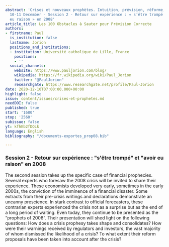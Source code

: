 ```yaml
---
abstract: 'Crises et nouveaux prophètes. Intuition, prévision, réforme, Paris IAS,
  10-11 December - Session 2 - Retour sur expérience : « s’être trompé » et « avoir
  eu raison » en 2008'
article_title: Les 100 Obstacles à Sauter pour Prévision Correcte
authors:
- firstname: Paul
  is_institution: false
  lastname: Jorion
  positions_and_institutions:
  - institution: Université catholique de Lille, France
    positions:
    - ''
  social_channels:
    website: https://www.pauljorion.com/blog/
    wikipedia: https://fr.wikipedia.org/wiki/Paul_Jorion
    twitter: "@PaulJorion"
    researchgate: https://www.researchgate.net/profile/Paul-Jorion
date: 2020-12-10T07:00:00.000+00:00
highlight: false
issue: content/issues/crises-et-prophetes.md
needDOI: false
published: true
start: '1680'
stop: '2560'
subissue: false
yt: kfhEb2fDQLk
language: English
bibliography: "/documents-exportes_prop08.bib"

---
```

### Session 2 - Retour sur expérience : "s'être trompé" et "avoir eu raison" en 2008

The second session takes up the specific case of financial prophecies. Several experts who foresaw the 2008 crisis will be invited to share their experience. These economists developed very early, sometimes in the early 2000s, the conviction of the imminence of a financial disaster. Some extracts from their pre-crisis writings and declarations demonstrate an uncanny prescience. In stark contrast to official forecasters, these contrarian experts experienced the crisis not as a surprise but as the end of a long period of waiting. Even today, they continue to be presented as the “prophets of 2008”. Their presentation will shed light on the following questions: How does a crisis prophesy takes shape and consolidates? How were their warnings received by regulators and investors, the vast majority of whom dismissed the likelihood of a crisis? To what extent their reform proposals have been taken into account after the crisis?

<Youtube yt="kfhEb2fDQLk" caption="Les 100 obstacles à sauter pour prévision correcte" start="1680" stop="2560"></Youtube>
